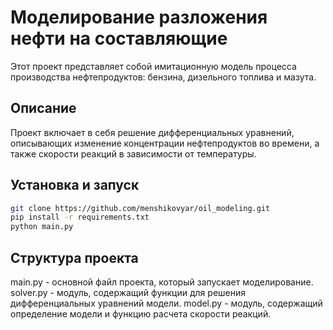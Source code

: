 # Моделирование разложения нефти на составляющие
Этот проект представляет собой имитационную модель процесса производства нефтепродуктов: бензина, дизельного топлива и мазута.

## Описание
Проект включает в себя решение дифференциальных уравнений, описывающих изменение концентрации нефтепродуктов во времени, а также скорости реакций в зависимости от температуры.

## Установка и запуск
```bash
git clone https://github.com/menshikovyar/oil_modeling.git
pip install -r requirements.txt
python main.py
```

## Структура проекта
main.py - основной файл проекта, который запускает моделирование.
solver.py - модуль, содержащий функции для решения дифференциальных уравнений модели.
model.py - модуль, содержащий определение модели и функцию расчета скорости реакций.

